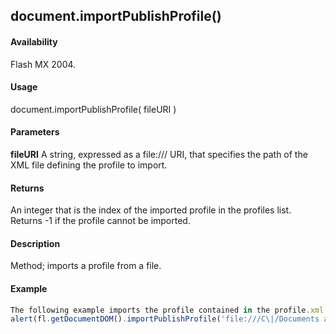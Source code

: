 ## document.importPublishProfile()

#### Availability

Flash MX 2004.

#### Usage

document.importPublishProfile( fileURI )

#### Parameters

**fileURI** A string, expressed as a file:/// URI, that specifies the path of the XML file defining the profile to import.

#### Returns

An integer that is the index of the imported profile in the profiles list. Returns -1 if the profile cannot be imported.

#### Description

Method; imports a profile from a file.

#### Example

```javascript
The following example imports the profile contained in the profile.xml file and displays its index in the profiles list:
alert(fl.getDocumentDOM().importPublishProfile('file:///C\|/Documents and Settings/janeUser/Desktop/profile.xml'));

```